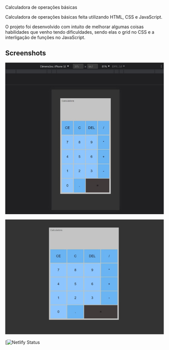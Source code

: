 
Calculadora de operações básicas

Calculadora de operações básicas feita utilizando HTML, CSS e JavaScript.

O projeto foi desenvolvido com intuito de melhorar algumas coisas habilidades que venho tendo dificuldades, sendo elas o grid no CSS e a interligação de funções no JavaScript.

## Screenshots

![Mobile Screenshot](/Assets/Img/mobile.jpeg)


![Desktop Screenshot](/Assets/Img/desktop.jpeg)



 [![Netlify Status](https://calculadora-gbryans.netlify.app/)

